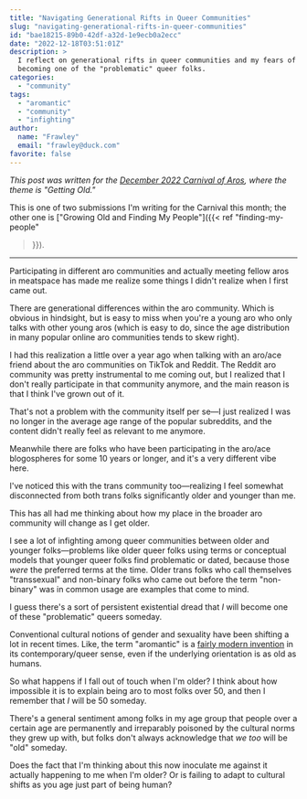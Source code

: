 ```yaml
---
title: "Navigating Generational Rifts in Queer Communities"
slug: "navigating-generational-rifts-in-queer-communities"
id: "bae18215-89b0-42df-a32d-1e9ecb0a2ecc"
date: "2022-12-18T03:51:01Z"
description: >
  I reflect on generational rifts in queer communities and my fears of someday
  becoming one of the "problematic" queer folks.
categories:
  - "community"
tags:
  - "aromantic"
  - "community"
  - "infighting"
author:
  name: "Frawley"
  email: "frawley@duck.com"
favorite: false
---
```


*This post was written for the [December 2022 Carnival of
Aros](https://roboticanary.wordpress.com/2022/11/30/december-2020-carnival-of-aros-getting-old-call-for-submissions/),
where the theme is "Getting Old."*

This is one of two submissions I'm writing for the Carnival this month; the
other one is ["Growing Old and Finding My People"]({{< ref "finding-my-people"
>}}).

---

Participating in different aro communities and actually meeting fellow aros in
meatspace has made me realize some things I didn't realize when I first came
out.

There are generational differences within the aro community. Which is obvious
in hindsight, but is easy to miss when you're a young aro who only talks with
other young aros (which is easy to do, since the age distribution in many
popular online aro communities tends to skew right).

I had this realization a little over a year ago when talking with an aro/ace
friend about the aro communities on TikTok and Reddit. The Reddit aro community
was pretty instrumental to me coming out, but I realized that I don't really
participate in that community anymore, and the main reason is that I think I've
grown out of it.

That's not a problem with the community itself per se—I just realized I was no
longer in the average age range of the popular subreddits, and the content
didn't really feel as relevant to me anymore.

Meanwhile there are folks who have been participating in the aro/ace
blogospheres for some 10 years or longer, and it's a very different vibe here.

I've noticed this with the trans community too—realizing I feel somewhat
disconnected from both trans folks significantly older and younger than me.

This has all had me thinking about how my place in the broader aro community
will change as I get older.

I see a lot of infighting among queer communities between older and younger
folks—problems like older queer folks using terms or conceptual models that
younger queer folks find problematic or dated, because those *were* the
preferred terms at the time. Older trans folks who call themselves
"transsexual" and non-binary folks who came out before the term "non-binary"
was in common usage are examples that come to mind.

I guess there's a sort of persistent existential dread that *I* will become one
of these "problematic" queers someday.

Conventional cultural notions of gender and sexuality have been shifting a lot
in recent times. Like, the term "aromantic" is a [fairly modern
invention](https://acearchive.lgbt/artifacts/hha-maxnova100-feelings-when-dating/)
in its contemporary/queer sense, even if the underlying orientation is as old
as humans.

So what happens if I fall out of touch when I'm older? I think about how
impossible it is to explain being aro to most folks over 50, and then I
remember that *I* will be 50 someday.

There's a general sentiment among folks in my age group that people over a
certain age are permanently and irreparably poisoned by the cultural norms they
grew up with, but folks don't always acknowledge that *we too* will be "old"
someday.

Does the fact that I'm thinking about this now inoculate me against it actually
happening to me when I'm older? Or is failing to adapt to cultural shifts as
you age just part of being human?
